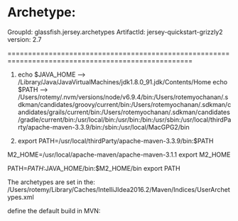

Archetype:
==========

GroupId: glassfish.jersey.archetypes
ArtifactId: jersey-quickstart-grizzly2
version: 2.7


===================================================================================================


1) echo $JAVA_HOME --> /Library/Java/JavaVirtualMachines/jdk1.8.0_91.jdk/Contents/Home
    echo $PATH --> /Users/rotemy/.nvm/versions/node/v6.9.4/bin:/Users/rotemyochanan/.sdkman/candidates/groovy/current/bin:/Users/rotemyochanan/.sdkman/candidates/grails/current/bin:/Users/rotemyochanan/.sdkman/candidates/gradle/current/bin:/usr/local/bin:/usr/bin:/bin:/usr/sbin:/usr/local/thirdParty/apache-maven-3.3.9/bin:/sbin:/usr/local/MacGPG2/bin

2) export PATH=/usr/local/thirdParty/apache-maven-3.3.9/bin:$PATH

M2_HOME=/usr/local/apache-maven/apache-maven-3.1.1
export M2_HOME

PATH=$PATH:$JAVA_HOME/bin:$M2_HOME/bin
export PATH



The archetypes are set in the:
/Users/rotemy/Library/Caches/IntelliJIdea2016.2/Maven/Indices/UserArchetypes.xml

define the default build in MVN:
